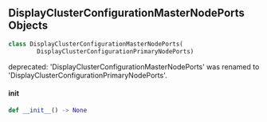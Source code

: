 ## DisplayClusterConfigurationMasterNodePorts Objects

```python
class DisplayClusterConfigurationMasterNodePorts(
        DisplayClusterConfigurationPrimaryNodePorts)
```

deprecated: 'DisplayClusterConfigurationMasterNodePorts' was renamed to 'DisplayClusterConfigurationPrimaryNodePorts'.

<a id="unreal.DisplayClusterConfigurationMasterNodePorts.__init__"></a>

#### __init__

```python
def __init__() -> None
```

<a id="unreal.DisplayClusterConfigurationPrimaryNode"></a>